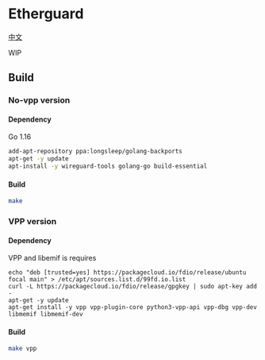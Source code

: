 # Etherguard
[中文](README_zh.md)

WIP

## Build

### No-vpp version

#### Dependency
Go 1.16
```bash
add-apt-repository ppa:longsleep/golang-backports
apt-get -y update
apt-install -y wireguard-tools golang-go build-essential
```
#### Build
```bash
make
```

### VPP version

#### Dependency

VPP and libemif is requires

```
echo "deb [trusted=yes] https://packagecloud.io/fdio/release/ubuntu focal main" > /etc/apt/sources.list.d/99fd.io.list
curl -L https://packagecloud.io/fdio/release/gpgkey | sudo apt-key add -
apt-get -y update
apt-get install -y vpp vpp-plugin-core python3-vpp-api vpp-dbg vpp-dev libmemif libmemif-dev
```
#### Build
```bash
make vpp
```